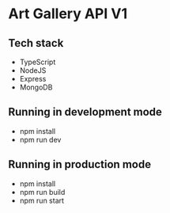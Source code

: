 # Art Gallery API V1

## Tech stack
- TypeScript
- NodeJS
- Express
- MongoDB

## Running in development mode
- npm install
- npm run dev

## Running in production mode
- npm install
- npm run build
- npm run start
